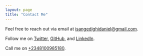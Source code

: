```yaml
---
layout: page
title: "Contact Me"
---
```

<div class="container mt-5">
  <p class="lead">Feel free to reach out via email at <a href="mailto:isangedighidaniel@gmail.com">isangedighidaniel@gmail.com</a>.</p>
  <p class="lead">Follow me on <a href="https://twitter.com/DIsangedighiX" target="_blank">Twitter</a>,  <a href="https://github.com/danielisangedighi" target="_blank">GitHub</a>, and <a href="https://www.linkedin.com/in/daniel-isangedighi-b63644109/" target="_blank">LinkedIn</a>.</p> 
  <p class="lead">Call me on <a href="tel:+2348100985180">+2348100985180</a>.</p>
</div>
